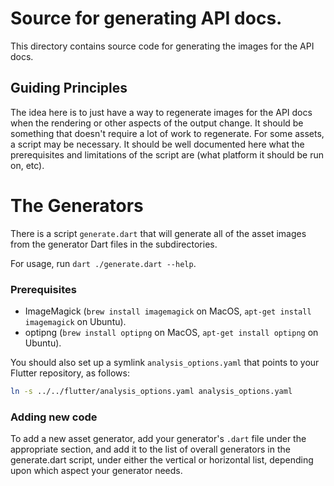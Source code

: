 # Source for generating API docs.

This directory contains source code for generating the images for the API docs.

## Guiding Principles

The idea here is to just have a way to regenerate images for the API docs when
the rendering or other aspects of the output change. It should be something that
doesn't require a lot of work to regenerate. For some assets, a script may be
necessary. It should be well documented here what the prerequisites and
limitations of the script are (what platform it should be run on, etc).

# The Generators

There is a script `generate.dart` that will generate all of the asset images from
the generator Dart files in the subdirectories.

For usage, run `dart ./generate.dart --help`.

### Prerequisites

 - ImageMagick (`brew install imagemagick` on MacOS, `apt-get install imagemagick` on Ubuntu).
 - optipng (`brew install optipng` on MacOS, `apt-get install optipng` on Ubuntu).

You should also set up a symlink `analysis_options.yaml` that points
to your Flutter repository, as follows:

```bash
ln -s ../../flutter/analysis_options.yaml analysis_options.yaml
```

### Adding new code

To add a new asset generator, add your generator's `.dart` file under the appropriate
section, and add it to the list of overall generators in the generate.dart script,
under either the vertical or horizontal list, depending upon which aspect your
generator needs.
